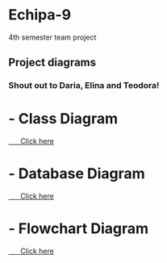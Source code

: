 # Echipa-9
4th semester team project

## Project diagrams

### Shout out to Daria, Elina and Teodora!

# - Class Diagram 
<a href="https://github.com/albu-alex/Echipa-9/blob/main/diagrams/Class%20Diagram%20-%20Conference%20Management%20System.pdf">
&nbsp &nbsp &nbsp Click here
</a>

# - Database Diagram
<a href="https://github.com/albu-alex/Echipa-9/blob/main/diagrams/Database%20diagram.pdf">
&nbsp &nbsp &nbsp Click here
</a>

# - Flowchart Diagram
<a href="https://github.com/albu-alex/Echipa-9/blob/main/diagrams/Flowchart%20Diagram.pdf">
&nbsp &nbsp &nbsp Click here
</a>